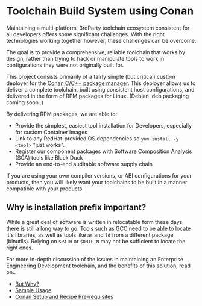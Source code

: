 # Toolchain Build System using Conan

Maintaining a multi-platform, 3rdParty toolchain ecosystem consistent
for all developers offers some significant challenges.  With the right
technologies working together however, these challenges can be overcome.

The goal is to provide a comprehensive, reliable toolchain that works
by design, rather than trying to hack or manipulate tools to work in
configurations they were not originally built for.

This project consists primarily of a fairly simple (but critical) custom
deployer for the [Conan C/C++ package manager](https://conan.io).  This
deployer allows us to deliver a complete toolchain, built using consistent
host configurations, and delivered in the form of RPM packages for Linux.
(Debian .deb packaging coming soon..)

By delivering RPM packages, we are able to:

- Provide the simplest, easiest tool installation for Developers,
  especially for custom Container images
- Link to any RedHat-provided OS dependencies so `yum install -y <tool>`
  "just works".
- Register our component packages with Software Composition Analysis (SCA)
  tools like Black Duck
- Provide an end-to-end auditable software supply chain

If you are using your own compiler versions, or ABI configurations for
your products, then you will likely want your toolchains to be built
in a manner compatible with your products.

## Why is installation prefix important?

While a great deal of software is written in relocatable form these days,
there is still a long way to go.  Tools such as GCC need to be able to
locate it's libraries, as well as tools like `as` and `ld` from a different
package (binutils).  Relying on `$PATH` or `$ORIGIN` may not be sufficient
to locate the right ones.

For more in-depth discussion of the issues in maintaining an Enterprise
Engineering Development toolchain, and the benefits of this solution,
read on..

- [But Why?](docs/ButWhy.md)
- [Sample Usage](docs/SampleUsage.md)
- [Conan Setup and Recipe Pre-requisites](docs/ConanRecipePreReqs.md)

